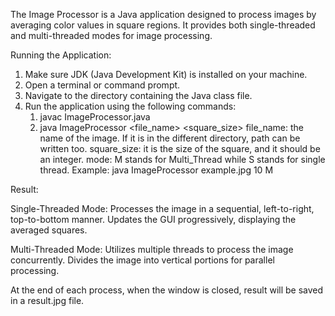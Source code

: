 The Image Processor is a Java application designed to process images by averaging color values in square regions.
It provides both single-threaded and multi-threaded modes for image processing.

Running the Application:
1. Make sure JDK (Java Development Kit) is installed on your machine.
2. Open a terminal or command prompt.
3. Navigate to the directory containing the Java class file.
4. Run the application using the following commands:
    1. javac ImageProcessor.java
    2. java ImageProcessor <file_name> <square_size> <mode>
        file_name: the name of the image. If it is in the different directory, path can be written too.
        square_size: it is the size of the square, and it should be an integer.
        mode: M stands for Multi_Thread while S stands for single thread.
        Example: java ImageProcessor example.jpg 10 M

Result:

Single-Threaded Mode:
Processes the image in a sequential, left-to-right, top-to-bottom manner.
Updates the GUI progressively, displaying the averaged squares.

Multi-Threaded Mode:
Utilizes multiple threads to process the image concurrently.
Divides the image into vertical portions for parallel processing.

At the end of each process, when the window is closed, result will be saved in a result.jpg file.
    

